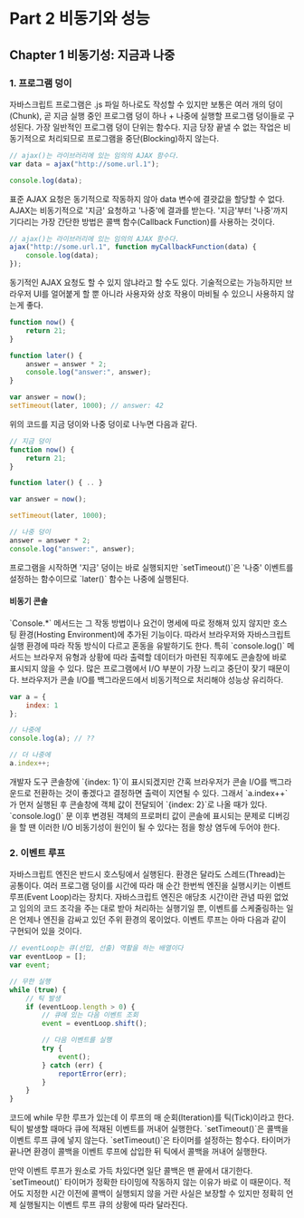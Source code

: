 # Part 2 비동기와 성능

## Chapter 1 비동기성: 지금과 나중

### 1. 프로그램 덩이

<p>
    자바스크립트 프로그램은 .js 파일 하나로도 작성할 수 있지만 보통은 여러 개의 덩이(Chunk), 곧 지금 실행 중인 프로그램 덩이 하나 + 나중에 실행할 프로그램 덩이들로 구성된다. 가장 일반적인 프로그램 덩이 단위는 함수다. 지금 당장 끝낼 수 없는 작업은 비동기적으로 처리되므로 프로그램을 중단(Blocking)하지 않는다.
</p>

```javascript
// ajax()는 라이브러리에 있는 임의의 AJAX 함수다.
var data = ajax("http://some.url.1");

console.log(data);
```

<p>
    표준 AJAX 요청은 동기적으로 작동하지 않아 data 변수에 결괏값을 할당할 수 없다. AJAX는 비동기적으로 '지금' 요청하고 '나중'에 결과를 받는다. '지금'부터 '나중'까지 기다리는 가장 간단한 방법은 콜백 함수(Callback Function)를 사용하는 것이다.
</p>

```javascript
// ajax()는 라이브러리에 있는 임의의 AJAX 함수다.
ajax("http://some.url.1", function myCallbackFunction(data) {
    console.log(data);
});
```

<p>
    동기적인 AJAX 요청도 할 수 있지 않냐라고 할 수도 있다. 기술적으로는 가능하지만 브라우저 UI를 얼어붙게 할 뿐 아니라 사용자와 상호 작용이 마비될 수 있으니 사용하지 않는게 좋다.
</p>

```javascript
function now() {
    return 21;
}

function later() {
    answer = answer * 2;
    console.log("answer:", answer);
}

var answer = now();
setTimeout(later, 1000); // answer: 42
```

<p>
    위의 코드를 지금 덩이와 나중 덩이로 나누면 다음과 같다.
</p>

```javascript
// 지금 덩이
function now() {
    return 21;
}

function later() { .. }

var answer = now();

setTimeout(later, 1000);

// 나중 덩이
answer = answer * 2;
console.log("answer:", answer);
```

<p>
    프로그램을 시작하면 '지금' 덩이는 바로 실행되지만 `setTimeout()`은 '나중' 이벤트를 설정하는 함수이므로 `later()` 함수는 나중에 실행된다.
</p>

#### 비동기 콘솔

<p>
    `Console.*` 메서드는 그 작동 방법이나 요건이 명세에 따로 정해져 있지 않지만 호스팅 환경(Hosting Environment)에 추가된 기능이다. 따라서 브라우저와 자바스크립트 실행 환경에 따라 작동 방식이 다르고 혼동을 유발하기도 한다. 특히 `console.log()` 메서드는 브라우저 유형과 상황에 따라 출력할 데이터가 마련된 직후에도 콘솔창에 바로 표시되지 않을 수 있다. 많은 프로그램에서 I/O 부분이 가장 느리고 중단이 잦기 때문이다. 브라우저가 콘솔 I/O를 백그라운드에서 비동기적으로 처리해야 성능상 유리하다.
</p>

```javascript
var a = {
    index: 1
};

// 나중에
console.log(a); // ??

// 더 나중에
a.index++;
```

<p>
    개발자 도구 콘솔창에 `{index: 1}`이 표시되겠지만 간혹 브라우저가 콘솔 I/O를 백그라운드로 전환하는 것이 좋겠다고 결정하면 출력이 지연될 수 있다. 그래서 `a.index++`가 먼저 실행된 후 콘솔창에 객체 값이 전달되어 `{index: 2}`로 나올 때가 있다. `console.log()` 문 이후 변경된 객체의 프로퍼티 값이 콘솔에 표시되는 문제로 디버깅을 할 땐 이러한 I/O 비동기성이 원인이 될 수 있다는 점을 항상 염두에 두어야 한다.
</p>

### 2. 이벤트 루프

<p>
    자바스크립트 엔진은 반드시 호스팅에서 실행된다. 환경은 달라도 스레드(Thread)는 공통이다. 여러 프로그램 덩이를 시간에 따라 매 순간 한번씩 엔진을 실행시키는 이벤트 루프(Event Loop)라는 장치다. 자바스크립트 엔진은 애당초 시간이란 관념 따윈 없었고 임의의 코드 조각을 주는 대로 받아 처리하는 실행기일 뿐, 이벤트를 스케줄링하는 일은 언제나 엔진을 감싸고 있던 주위 환경의 몫이었다. 이벤트 루프는 아마 다음과 같이 구현되어 있을 것이다.
</p>

```javascript
// eventLoop는 큐(선입, 선출) 역활을 하는 배열이다
var eventLoop = [];
var event;

// 무한 실행
while (true) {
    // 틱 발생
    if (eventLoop.length > 0) {
        // 큐에 있는 다음 이벤트 조회
        event = eventLoop.shift();

        // 다음 이벤트를 실행
        try {
            event();
        } catch (err) {
            reportError(err);
        }
    }
}
```

<p>
    코드에 while 무한 루프가 있는데 이 루프의 매 순회(Iteration)를 틱(Tick)이라고 한다. 틱이 발생할 때마다 큐에 적재된 이벤트를 꺼내어 실행한다. `setTimeout()`은 콜백을 이벤트 루프 큐에 넣지 않는다. `setTimeout()`은 타이머를 설정하는 함수다. 타이머가 끝나면 환경이 콜백을 이벤트 루프에 삽입한 뒤 틱에서 콜백을 꺼내어 실행한다.
</p>

<p>
    만약 이벤트 루프가 원소로 가득 차있다면 일단 콜백은 맨 끝에서 대기한다. `setTimeout()` 타이머가 정확한 타이밍에 작동하지 않는 이유가 바로 이 때문이다. 적어도 지정한 시간 이전에 콜백이 실행되지 않을 거란 사실은 보장할 수 있지만 정확히 언제 실행될지는 이벤트 루프 큐의 상황에 따라 달라진다.
</p>
